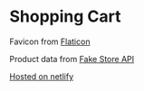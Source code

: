 # Shopping Cart

Favicon from [Flaticon](https://www.flaticon.com/free-icons/shopping-cart)

Product data from [Fake Store API](https://fakestoreapi.com/)

[Hosted on netlify](https://shopping-cart-va.netlify.app/)
